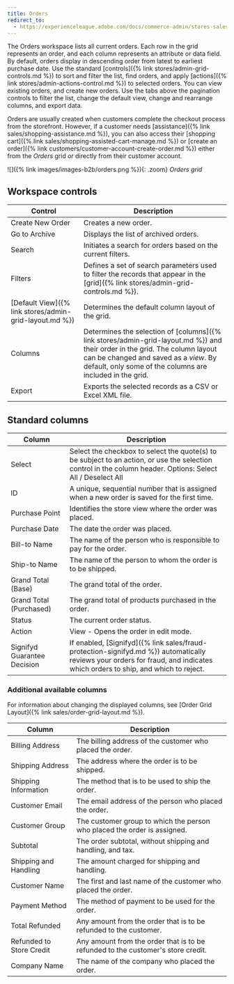 ```yaml
---
title: Orders
redirect_to:
  - https://experienceleague.adobe.com/docs/commerce-admin/stores-sales/order-management/orders/orders.html
---
```


The Orders workspace lists all current orders. Each row in the grid represents an order, and each column represents an attribute or data field. By default, orders display in descending order from latest to earliest purchase date. Use the standard [controls]({% link stores/admin-grid-controls.md %}) to sort and filter the list, find orders, and apply [actions]({% link stores/admin-actions-control.md %}) to selected orders. You can view existing orders, and create new orders. Use the tabs above the pagination controls to filter the list, change the default view, change and rearrange columns, and export data.

Orders are usually created when customers complete the checkout process from the storefront. However, if a customer needs [assistance]({% link sales/shopping-assistance.md %}), you can also access their [shopping cart]({% link sales/shopping-assisted-cart-manage.md %}) or [create an order]({% link customers/customer-account-create-order.md %}) either from the _Orders_ grid or directly from their customer account.

![]({% link images/images-b2b/orders.png %}){: .zoom}
_Orders grid_

## Workspace controls

|Control|Description|
|--- |--- |
|Create New Order|Creates a new order.|
|Go to Archive|Displays the list of archived orders.|
|Search|Initiates a search for orders based on the current filters.|
|Filters|Defines a set of search parameters used to filter the records that appear in the [grid]({% link stores/admin-grid-controls.md %}).|
|[Default View]({% link stores/admin-grid-layout.md %})|Determines the default column layout of the grid.|
|Columns|Determines the selection of [columns]({% link stores/admin-grid-layout.md %}) and their order in the grid. The column layout can be changed and saved as a _view_. By default, only some of the columns are included in the grid.|
|Export|Exports the selected records as a CSV or Excel XML file.|

## Standard columns

|Column|Description|
|--- |--- |
|Select|Select the checkbox to select the quote(s) to be subject to an action, or use the selection control in the column header. Options: Select All / Deselect All|
|ID|A unique, sequential number that is assigned when a new order is saved for the first time.|
|Purchase Point|Identifies the store view where the order was placed.|
|Purchase Date|The date the order was placed.|
|Bill-to Name|The name of the person who is responsible to pay for the order.|
|Ship-to Name|The name of the person to whom the order is to be shipped.|
|Grand Total (Base)|The grand total of the order.|
|Grand Total (Purchased)|The grand total of products purchased in the order.|
|Status|The current order status.|
|Action|View - Opens the order in edit mode.|
|Signifyd Guarantee Decision|If enabled, [Signifyd]({% link sales/fraud-protection-signifyd.md %}) automatically reviews your orders for fraud, and indicates which orders to ship, and which to reject.|

### Additional available columns

For information about changing the displayed columns, see [Order Grid Layout]({% link sales/order-grid-layout.md %}).

|Column|Description|
|--- |--- |
|Billing Address|The billing address of the customer who placed the order.|
|Shipping Address|The address where the order is to be shipped.|
|Shipping Information|The method that is to be used to ship the order.|
|Customer Email|The email address of the person who placed the order.|
|Customer Group|The customer group to which the person who placed the order is assigned.|
|Subtotal|The order subtotal, without shipping and handling, and tax.|
|Shipping and Handling|The amount charged for shipping and handling.|
|Customer Name|The first and last name of the customer who placed the order.|
|Payment Method|The method of payment to be used for the order.|
|Total Refunded|Any amount from the order that is to be refunded to the customer.|
|<span class="ee-only">Refunded to Store Credit</span>|Any amount from the order that is to be refunded to the customer's store credit.|
|<span class="b2b-only">Company Name</span>|The name of the company who placed the order.|
